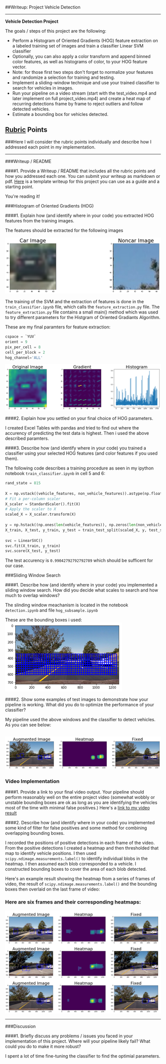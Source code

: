 ##Writeup: Project Vehicle Detection

---

**Vehicle Detection Project**

The goals / steps of this project are the following:

* Perform a Histogram of Oriented Gradients (HOG) feature extraction on a labeled training set of images and train a classifier Linear SVM classifier
* Optionally, you can also apply a color transform and append binned color features, as well as histograms of color, to your HOG feature vector. 
* Note: for those first two steps don't forget to normalize your features and randomize a selection for training and testing.
* Implement a sliding-window technique and use your trained classifier to search for vehicles in images.
* Run your pipeline on a video stream (start with the test_video.mp4 and later implement on full project_video.mp4) and create a heat map of recurring detections frame by frame to reject outliers and follow detected vehicles.
* Estimate a bounding box for vehicles detected.

[//]: # (Image References)
[image1]: ./output_images/car_noncar.png
[image2]: ./output_images/hog.png
[image3]: ./output_images/bbboxes_grid.png
[image4]: ./output_images/heatmap_and_false_positive_corr.png
[image5]: ./output_images/pipeline.png

[video1]: ./project_video.mp4

## [Rubric](https://review.udacity.com/#!/rubrics/513/view) Points
###Here I will consider the rubric points individually and describe how I addressed each point in my implementation.  

---
###Writeup / README

####1. Provide a Writeup / README that includes all the rubric points and how you addressed each one.  You can submit your writeup as markdown or pdf.  [Here](https://github.com/udacity/CarND-Vehicle-Detection/blob/master/writeup_template.md) is a template writeup for this project you can use as a guide and a starting point.  

You're reading it!

###Histogram of Oriented Gradients (HOG)

####1. Explain how (and identify where in your code) you extracted HOG features from the training images.

The features should be extracted for the following images

![alt text][image1]

The training of the SVM and the extraction of features is done in the `train_classifier.ipynb` file, which calls the `feature_extraction.py` file.
The `feature_extraction.py` file contains a small main() method which was used to try different parameters for the Histgram of Oriented Gradiants Algorithm.

These are my final paramters for feature extraction:

```python
cspace = `YUV`
orient = 9
pix_per_cell = 8
cell_per_block = 2
hog_channel='ALL'
```

![alt text][image2]

####2. Explain how you settled on your final choice of HOG parameters.

I created Excel Tables with pandas and tried to find out where the accurency of predicting the test data is highest. Then i used the above described paramters.

####3. Describe how (and identify where in your code) you trained a classifier using your selected HOG features (and color features if you used them).

The following code describes a training procedure as seen in my ipython notebook `train_classifier.ipynb` in cell 5 and 6:

```python
rand_state = 815

X = np.vstack((vehicle_features, non_vehicle_features)).astype(np.float64)
# Fit a per-column scaler
X_scaler = StandardScaler().fit(X)
# Apply the scaler to X
scaled_X = X_scaler.transform(X)

y = np.hstack((np.ones(len(vehicle_features)), np.zeros(len(non_vehicle_features)))) 
X_train, X_test, y_train, y_test = train_test_split(scaled_X, y, test_size=0.2, random_state=rand_state)

svc = LinearSVC()
svc.fit(X_train, y_train)
svc.score(X_test, y_test)
```

The test accurency is ``0.99042792792792789`` which should be sufficent for our case.

###Sliding Window Search

####1. Describe how (and identify where in your code) you implemented a sliding window search.  How did you decide what scales to search and how much to overlap windows?

The slinding window meachanism is located in the notebook ``detection.ipynb`` and file ``hog_subsample.ipynb``

These are the bounding boxes i used:
![alt text][image3]

####2. Show some examples of test images to demonstrate how your pipeline is working.  What did you do to optimize the performance of your classifier?

My pipeline used the above windows and the classifier to detect vehicles. As you can see below:

![alt text][image4]
---

### Video Implementation

####1. Provide a link to your final video output.  Your pipeline should perform reasonably well on the entire project video (somewhat wobbly or unstable bounding boxes are ok as long as you are identifying the vehicles most of the time with minimal false positives.)
Here's a [link to my video result](./project_video.mp4)


####2. Describe how (and identify where in your code) you implemented some kind of filter for false positives and some method for combining overlapping bounding boxes.

I recorded the positions of positive detections in each frame of the video.  From the positive detections I created a heatmap and then thresholded that map to identify vehicle positions.  I then used `scipy.ndimage.measurements.label()` to identify individual blobs in the heatmap.  I then assumed each blob corresponded to a vehicle.  I constructed bounding boxes to cover the area of each blob detected.  

Here's an example result showing the heatmap from a series of frames of video, the result of `scipy.ndimage.measurements.label()` and the bounding boxes then overlaid on the last frame of video:

### Here are six frames and their corresponding heatmaps:

![alt text][image5]

---

###Discussion

####1. Briefly discuss any problems / issues you faced in your implementation of this project.  Where will your pipeline likely fail?  What could you do to make it more robust?

I spent a lot of time fine-tuning the classifier to find the optimial parameters.
